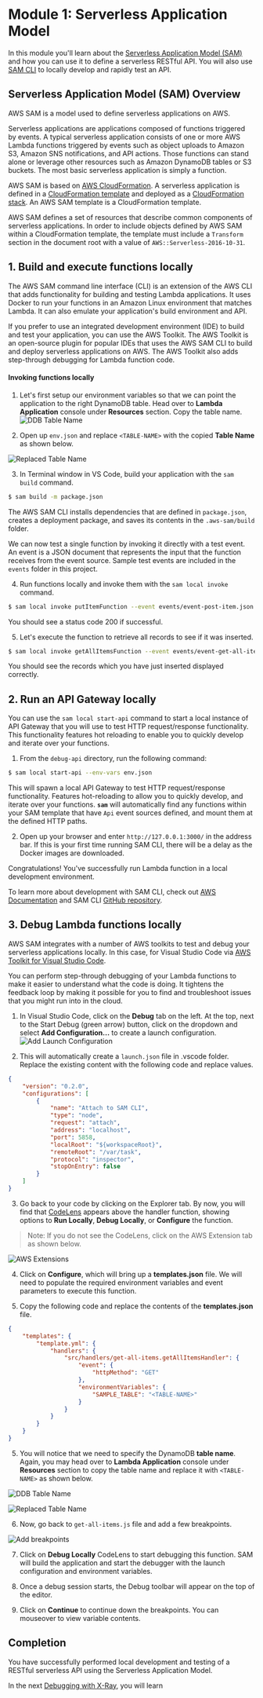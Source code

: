 # Module 1: Serverless Application Model

In this module you'll learn about the [Serverless Application Model (SAM)](https://github.com/awslabs/serverless-application-model) and how you can use it to define a serverless RESTful API.  You will also use [SAM CLI](http://docs.aws.amazon.com/lambda/latest/dg/test-sam-local.html) to locally develop and rapidly test an API.

## Serverless Application Model (SAM) Overview

AWS SAM is a model used to define serverless applications on AWS.

Serverless applications are applications composed of functions triggered by events. A typical serverless application consists of one or more AWS Lambda functions triggered by events such as object uploads to Amazon S3, Amazon SNS notifications, and API actions. Those functions can stand alone or leverage other resources such as Amazon DynamoDB tables or S3 buckets. The most basic serverless application is simply a function.

AWS SAM is based on [AWS CloudFormation](https://aws.amazon.com/cloudformation/). A serverless application is defined in a [CloudFormation template](http://docs.aws.amazon.com/AWSCloudFormation/latest/UserGuide/gettingstarted.templatebasics.html) and deployed as a [CloudFormation stack](http://docs.aws.amazon.com/AWSCloudFormation/latest/UserGuide/updating.stacks.walkthrough.html). An AWS SAM template is a CloudFormation template.

AWS SAM defines a set of resources that describe common components of serverless applications.  In order to include objects defined by AWS SAM within a CloudFormation template, the template must include a `Transform` section in the document root with a value of `AWS::Serverless-2016-10-31`.

## 1. Build and execute functions locally

The AWS SAM command line interface (CLI) is an extension of the AWS CLI that adds functionality for building and testing Lambda applications. It uses Docker to run your functions in an Amazon Linux environment that matches Lambda. It can also emulate your application's build environment and API.

If you prefer to use an integrated development environment (IDE) to build and test your application, you can use the AWS Toolkit.
The AWS Toolkit is an open-source plugin for popular IDEs that uses the AWS SAM CLI to build and deploy serverless applications on AWS. The AWS Toolkit also adds step-through debugging for Lambda function code.

#### Invoking functions locally

1. Let's first setup our environment variables so that we can point the application to the right DynamoDB table. Head over to **Lambda Application** console under **Resources** section. Copy the table name.
  ![DDB Table Name](images/ddb-table-name.png)

2. Open up `env.json` and replace `<TABLE-NAME>` with the copied **Table Name** as shown below.

  ![Replaced Table Name](images/replace-ddb-table.png)

3. In Terminal window in VS Code, build your application with the `sam build` command.

  ```bash
  $ sam build -m package.json
  ```

  The AWS SAM CLI installs dependencies that are defined in `package.json`, creates a deployment package, and saves its contents in the `.aws-sam/build` folder.

  We can now test a single function by invoking it directly with a test event. An event is a JSON document that represents the input that the function receives from the event source. Sample test events are included in the `events` folder in this project.

4. Run functions locally and invoke them with the `sam local invoke` command.

  ```bash
  $ sam local invoke putItemFunction --event events/event-post-item.json --env-vars env.json
  ```
  You should see a status code 200 if successful.

5. Let's execute the function to retrieve all records to see if it was inserted.
  ```bash
  $ sam local invoke getAllItemsFunction --event events/event-get-all-items.json --env-vars env.json
  ```
  You should see the records which you have just inserted displayed correctly.

## 2. Run an API Gateway locally
You can use the `sam local start-api` command to start a local instance of API Gateway that you will use to test HTTP request/response functionality. This functionality features hot reloading to enable you to quickly develop and iterate over your functions.

1. From the `debug-api` directory, run the following command:
  ```bash
  $ sam local start-api --env-vars env.json
  ```

  This will spawn a local API Gateway to test HTTP request/response functionality. Features hot-reloading to allow you to quickly develop, and iterate over your functions.  **`sam`** will automatically find any functions within your SAM template that have `Api` event sources defined, and mount them at the defined HTTP paths.

2. Open up your browser and enter `http://127.0.0.1:3000/` in the address bar. If this is your first time running SAM CLI, there will be a delay as the Docker images are downloaded.

Congratulations!  You've successfully run Lambda function in a local development environment.

To learn more about development with SAM CLI, check out [AWS Documentation](http://docs.aws.amazon.com/lambda/latest/dg/test-sam-local.html) and SAM CLI [GitHub repository](https://github.com/awslabs/aws-sam-local).  

## 3. Debug Lambda functions locally
AWS SAM integrates with a number of AWS toolkits to test and debug your serverless applications locally. In this case, for Visual Studio Code via [AWS Toolkit for Visual Studio Code](https://aws.amazon.com/visualstudiocode/).

You can perform step-through debugging of your Lambda functions to make it easier to understand what the code is doing. It tightens the feedback loop by making it possible for you to find and troubleshoot issues that you might run into in the cloud.

1. In Visual Studio Code, click on the **Debug** tab on the left. At the top, next to the Start Debug (green arrow) button, click on the dropdown and select **Add Configuration...** to create a launch configuration.
  ![Add Launch Configuration](images/add-launch-configuration.png)

2. This will automatically create a `launch.json` file in .vscode folder. Replace the existing content with the following code and replace values.
```json
{
    "version": "0.2.0",
    "configurations": [
        {
            "name": "Attach to SAM CLI",
            "type": "node",
            "request": "attach",
            "address": "localhost",
            "port": 5858,
            "localRoot": "${workspaceRoot}",
            "remoteRoot": "/var/task",
            "protocol": "inspector",
            "stopOnEntry": false
        }
    ]
}
```

3. Go back to your code by clicking on the Explorer tab. By now, you will find that [CodeLens](https://code.visualstudio.com/blogs/2017/02/12/code-lens-roundup) appears above the handler function, showing options to **Run Locally**, **Debug Locally**, or **Configure** the function.
>Note: If you do not see the CodeLens, click on the AWS Extension tab as shown below.

  ![AWS Extensions](images/aws-extensions.png)

4. Click on **Configure**, which will bring up a **templates.json** file. We will need to populate the required environment variables and event parameters to execute this function.

4.  Copy the following code and replace the contents of the **templates.json** file.
  ```json
  {
      "templates": {
          "template.yml": {
              "handlers": {
                  "src/handlers/get-all-items.getAllItemsHandler": {
                      "event": {
                          "httpMethod": "GET"
                      },
                      "environmentVariables": {
                          "SAMPLE_TABLE": "<TABLE-NAME>"
                      }
                  }
              }
          }
      }
  }
  ```

5. You will notice that we need to specify the DynamoDB **table name**. Again, you may head over to **Lambda Application** console under **Resources** section to copy the table name and replace it with `<TABLE-NAME>` as shown below.

  ![DDB Table Name](images/ddb-table-name.png)

  ![Replaced Table Name](images/replaced-table-name.png)

6. Now, go back to `get-all-items.js` file and add a few breakpoints.

  ![Add breakpoints](images/debug-breakpoints.png)

7. Click on **Debug Locally** CodeLens to start debugging this function. SAM will build the application and start the debugger with the launch configuration and environment variables.

8. Once a debug session starts, the Debug toolbar will appear on the top of the editor.

9. Click on **Continue** to continue down the breakpoints. You can mouseover to view variable contents.


## Completion

You have successfully performed local development and testing of a RESTful serverless API using the Serverless Application Model.

In the next [Debugging with X-Ray](../2_XRay), you will learn 
